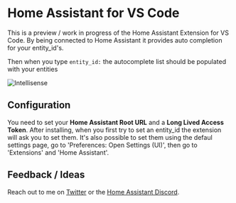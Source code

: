 # Home Assistant for VS Code

This is a preview / work in progress of the Home Assistant Extension for VS Code. By being connected to Home Assistant it provides auto completion for your entity_id's.

Then when you type ```entity_id:``` the autocomplete list should be populated with your entities

![Intellisense](https://raw.githubusercontent.com/keesschollaart81/vscode-home-assistant/master/assets/screenshot.gif)

## Configuration

You need to set your **Home Assistant Root URL** and a **Long Lived Access Token**. After installing, when you first try to set an entity_id the extension will ask you to set them. It's also possible to set them using the defaul settings page, go to 'Preferences: Open Settings (UI)', then go to 'Extensions' and 'Home Assistant'.

## Feedback / Ideas

Reach out to me on [Twitter](https://twitter.com/keesschollaart) or the [Home Assistant Discord](https://discord.gg/c5DvZ4e).